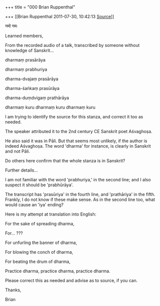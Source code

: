 +++
title = "000 Brian Ruppenthal"

+++
[[Brian Ruppenthal	2011-07-30, 10:42:13 [Source](https://groups.google.com/g/samskrita/c/aLHILb4DXbQ)]]



नमो नमः  

  

Learned members,

  

From the recorded audio of a talk, transcribed by someone without knowledge of Sanskrit...  

  

dharmaṃ prasārāya

dharmaṃ prabhuriya

dharma-dvajaṃ prasārāya

dharma-śaṅkaṃ prasūrāya

dharma-duṃdvigaṃ prathārāya

dharmaṃ kuru dharmaṃ kuru dharmaṃ kuru

  

I am trying to identify the source for this stanza, and correct it too as needed.

  

The speaker attributed it to the 2nd century CE Sanskrit poet Aśvaghoṣa.

  

He also said it was in Pāli. But that seems most unlikely, if the author is indeed Aśvaghoṣa. The word 'dharma' for instance, is clearly in Sanskrit and not Pāli. 

  

Do others here confirm that the whole stanza is in Sanskrit?

  

Further details...  

  

I am not familiar with the word 'prabhuriya,' in the second line; and I also suspect it should be 'prabhūrāya'.

  

The transcript has 'prasūriya' in the fourth line, and 'prathāriya' in the fifth. Frankly, I do not know if these make sense. As in the second line too, what would cause an 'iya' ending?   

  

Here is my attempt at translation into English:  

  

For the sake of spreading dharma,  

For... ???  

For unfurling the banner of dharma,  

For blowing the conch of dharma,  

For beating the drum of dharma,  

Practice dharma, practice dharma, practice dharma.  

  

Please correct this as needed and advise as to source, if you can.  

  

Thanks,  

  

Brian  

  

  

